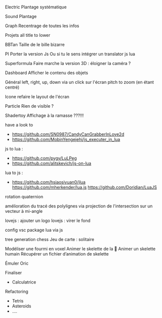 Electric 
Plantage systématique

Sound
Plantage

Graph
Recentrage de toutes les infos

Projets
all title to lower

BBTan
Taille de le bille bizarre 

PI
Porter la version Js
Ou si tu le sens intégrer un translator js lua

Superformula
Faire marche la version 3D : éloigner la caméra ?

Dashboard
Afficher le contenu des objets

Général
left, right, up, down via un click sur l'écran
pitch to zoom (en étant centré)

Icone
refaire le layout de l'écran

Particle
Rien de visible ?

Shadertoy
Affichage à la ramasse ???!!!

have a look to
- https://github.com/SN0987/CandyCanGrabberInLove2d
- https://github.com/MobinYengejehi/js_executer_in_lua

js to lua :
- https://github.com/pygy/LuLPeg
- https://github.com/alitskevich/js-on-lua

lua to js :
- https://github.com/hsiaosiyuan0/jlua
https://github.com/mherkender/lua.js
https://github.com/Doridian/LuaJS

rotation quaternion

amélioration du tracé des polylignes via projection de l'intersection sur un vecteur à mi-angle

lovejs : ajouter un logo
lovejs : virer le fond

config vsc
package lua via js

tree generation
chess
Jeu de carte : solitaire

Modéliser une fourmi en voxel
Animer le skelette de la 🐜
Animer un skelette humain
Récupérer un fichier d’animation de skelette

Émuler Oric

Finaliser 
- Calculatrice

Refactoring
- Tetris
- Asteroids
- ....
